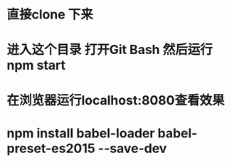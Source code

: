 #  直接clone 下来
# 进入这个目录 打开Git Bash 然后运行 npm start
# 在浏览器运行localhost:8080查看效果
# npm install babel-loader babel-preset-es2015 --save-dev
